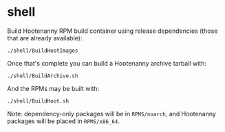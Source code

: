 # shell

Build Hootenanny RPM build container using release dependencies (those that are already available):

```
./shell/BuildHootImages
```

Once that's complete you can build a Hootenanny archive tarball with:

```
./shell/BuildArchive.sh
```

And the RPMs may be built with:

```
./shell/BuildHoot.sh
```

Note: dependency-only packages will be in `RPMS/noarch`, and Hootenanny packages will be placed in `RPMS/x86_64`.
